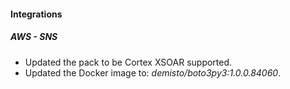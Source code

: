 
#### Integrations

##### AWS - SNS

- Updated the pack to be Cortex XSOAR supported.
- Updated the Docker image to: *demisto/boto3py3:1.0.0.84060*.
